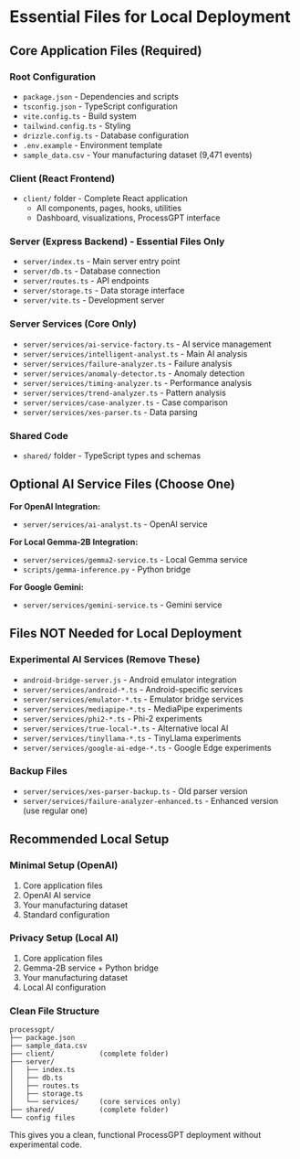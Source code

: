 # Essential Files for Local Deployment

## Core Application Files (Required)

### Root Configuration
- `package.json` - Dependencies and scripts
- `tsconfig.json` - TypeScript configuration
- `vite.config.ts` - Build system
- `tailwind.config.ts` - Styling
- `drizzle.config.ts` - Database configuration
- `.env.example` - Environment template
- `sample_data.csv` - Your manufacturing dataset (9,471 events)

### Client (React Frontend)
- `client/` folder - Complete React application
  - All components, pages, hooks, utilities
  - Dashboard, visualizations, ProcessGPT interface

### Server (Express Backend) - Essential Files Only
- `server/index.ts` - Main server entry point
- `server/db.ts` - Database connection
- `server/routes.ts` - API endpoints  
- `server/storage.ts` - Data storage interface
- `server/vite.ts` - Development server

### Server Services (Core Only)
- `server/services/ai-service-factory.ts` - AI service management
- `server/services/intelligent-analyst.ts` - Main AI analysis
- `server/services/failure-analyzer.ts` - Failure analysis
- `server/services/anomaly-detector.ts` - Anomaly detection
- `server/services/timing-analyzer.ts` - Performance analysis
- `server/services/trend-analyzer.ts` - Pattern analysis
- `server/services/case-analyzer.ts` - Case comparison
- `server/services/xes-parser.ts` - Data parsing

### Shared Code
- `shared/` folder - TypeScript types and schemas

## Optional AI Service Files (Choose One)

**For OpenAI Integration:**
- `server/services/ai-analyst.ts` - OpenAI service

**For Local Gemma-2B Integration:**
- `server/services/gemma2-service.ts` - Local Gemma service
- `scripts/gemma-inference.py` - Python bridge

**For Google Gemini:**
- `server/services/gemini-service.ts` - Gemini service

## Files NOT Needed for Local Deployment

### Experimental AI Services (Remove These)
- `android-bridge-server.js` - Android emulator integration
- `server/services/android-*.ts` - Android-specific services
- `server/services/emulator-*.ts` - Emulator bridge services
- `server/services/mediapipe-*.ts` - MediaPipe experiments
- `server/services/phi2-*.ts` - Phi-2 experiments
- `server/services/true-local-*.ts` - Alternative local AI
- `server/services/tinyllama-*.ts` - TinyLlama experiments
- `server/services/google-ai-edge-*.ts` - Google Edge experiments

### Backup Files
- `server/services/xes-parser-backup.ts` - Old parser version
- `server/services/failure-analyzer-enhanced.ts` - Enhanced version (use regular one)

## Recommended Local Setup

### Minimal Setup (OpenAI)
1. Core application files
2. OpenAI AI service
3. Your manufacturing dataset
4. Standard configuration

### Privacy Setup (Local AI)
1. Core application files  
2. Gemma-2B service + Python bridge
3. Your manufacturing dataset
4. Local AI configuration

### Clean File Structure
```
processgpt/
├── package.json
├── sample_data.csv
├── client/           (complete folder)
├── server/
│   ├── index.ts
│   ├── db.ts
│   ├── routes.ts
│   ├── storage.ts
│   └── services/     (core services only)
├── shared/           (complete folder)
└── config files
```

This gives you a clean, functional ProcessGPT deployment without experimental code.